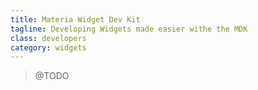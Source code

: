 ```yaml
---
title: Materia Widget Dev Kit
tagline: Developing Widgets made easier withe the MDK
class: developers
category: widgets
---
```


> @TODO
